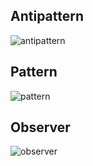 ## Antipattern

![antipattern](https://github.com/user-attachments/assets/3f81671e-bb98-4f9b-9e99-1161dac18bd2)


## Pattern
![pattern](https://github.com/user-attachments/assets/c3d668fa-3d0a-48eb-87af-a1622f92c9c7)


## Observer
![observer](https://github.com/user-attachments/assets/77f94892-d94c-47a4-aa80-bcaab6174969)


